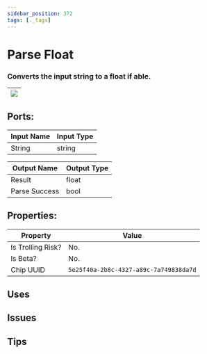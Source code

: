 ```yaml
---
sidebar_position: 372
tags: [._tags]
---
```


# Parse Float


### Converts the input string to a float if able.

| ![](https://images-ext-2.discordapp.net/external/MPmIaQzlEPmgGWlgi-WxBBXt0Bjv_zWPkg1y1f_sy3s/https/www.recroomcircuits.com/image/circuit/absolute-value?width=206&height=108) |
|-----|

## Ports:

| Input Name | Input Type |
|-----------|-----------|
| String | string |

| Output Name | Output Type |
|-----------|-----------|
| Result | float |
| Parse Success | bool |

## Properties:

| Property  | Value |
|-------------------|-----------|
| Is Trolling Risk? | No. |
| Is Beta? | No. |
| Chip UUID | `5e25f40a-2b8c-4327-a89c-7a749838da7d` |

## Uses

## Issues

## Tips